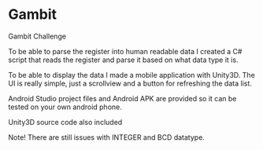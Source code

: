 # Gambit
Gambit Challenge

To be able to parse the register into human readable data I created a C# script that reads the register and parse it based on what data type it is.

To be able to display the data I made a mobile application with Unity3D. The UI is really simple, just a scrollview and a button for refreshing the data list.

Android Studio project files and Android APK are provided so it can be tested on your own android phone.


Unity3D source code also included

Note!
There are still issues with INTEGER and BCD datatype.
